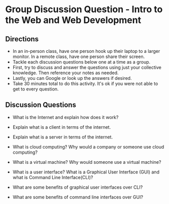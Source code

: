 # Group Discussion Question - Intro to the Web and Web Development

## Directions
- In an in-person class, have one person hook up their laptop to a larger monitor. In a remote class, have one person share their screen.
- Tackle each discussion questions below one at a time as a group.
- First, try to discuss and answer the questions using just your collective knowledge. Then reference your notes as needed.
- Lastly, you can Google or look up the answers if desired.
- Take 30 minutes total to do this activity. It's ok if you were not able to get to every question.


## Discussion Questions

* What is the Internet and explain how does it work?

* Explain what is a client in terms of the internet.

* Explain what is a server in terms of the internet.

* What is cloud computing? Why would a company or someone use cloud computing?

* What is a virtual machine? Why would someone use a virtual machine?

* What is a user interface? What is a Graphical User Interface (GUI) and what is Command Line Interface(CLI)?

* What are some benefits of graphical user interfaces over CLI?

* What are some benefits of command line interfaces over GUI?
